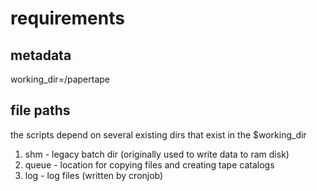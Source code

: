 # requirements

## metadata
working_dir=/papertape


## file paths
  the scripts depend on several existing dirs that exist in the 
$working_dir

  1. shm - legacy batch dir (originally used to write data to ram disk)
  2. queue - location for copying files and creating tape catalogs
  3. log - log files (written by cronjob)


